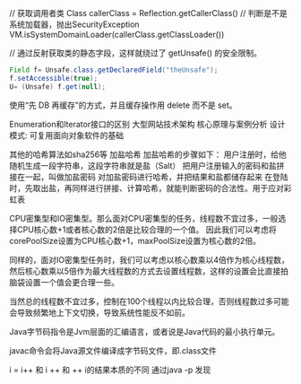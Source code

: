 // 获取调用者类
Class callerClass = Reflection.getCallerClass()
// 判断是不是系统加载器，抛出SecurityException
VM.isSystemDomainLoader(callerClass.getClassLoader())

// 通过反射获取类的静态字段，这样就绕过了 getUnsafe() 的安全限制。  
``` java
Field f= Unsafe.class.getDeclaredField("theUnsafe");
f.setAccessible(true);
U= (Unsafe) f.get(null);
```






使用“先 DB 再缓存”的方式，并且缓存操作用 delete 而不是 set。

Enumeration和Iterator接口的区别
大型网站技术架构 核心原理与案例分析
设计模式: 可复用面向对象软件的基础

其他的哈希算法如sha256等
加盐哈希
加盐哈希的步骤如下：
	用户注册时，给他随机生成一段字符串，这段字符串就是盐（Salt）
	把用户注册输入的密码和盐拼接在一起，叫做加盐密码
	对加盐密码进行哈希，并把结果和盐都储存起来
在登陆时，先取出盐，再同样进行拼接、计算哈希，就能判断密码的合法性。用于应对彩虹表



CPU密集型和IO密集型。那么面对CPU密集型的任务，线程数不宜过多，一般选择CPU核心数+1或者核心数的2倍是比较合理的一个值。
因此我们可以考虑将corePoolSize设置为CPU核心数+1，maxPoolSize设置为核心数的2倍。

同样的，面对IO密集型任务时，我们可以考虑以核心数乘以4倍作为核心线程数，然后核心数乘以5倍作为最大线程数的方式去设置线程数，这样的设置会比直接拍脑袋设置一个值会更合理一些。

当然总的线程数不宜过多，控制在100个线程以内比较合理，否则线程数过多可能会导致频繁地上下文切换，导致系统性能反不如前。




Java字节码指令是Jvm层面的汇编语言，或者说是Java代码的最小执行单元。

javac命令会将Java源文件编译成字节码文件，即.class文件

i = i++ 和 i ++ 和 ++ i的结果本质的不同 通过java -p 发现